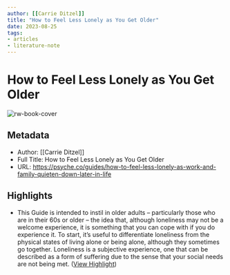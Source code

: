 ```yaml
---
author: [[Carrie Ditzel]]
title: "How to Feel Less Lonely as You Get Older"
date: 2023-08-25
tags: 
- articles
- literature-note
---
```

# How to Feel Less Lonely as You Get Older

![rw-book-cover](https://epsilon.aeon.co/images/3b109c44-3de0-4167-8ba4-fd51b70d48e0/1500x1500.jpg)

## Metadata
- Author: [[Carrie Ditzel]]
- Full Title: How to Feel Less Lonely as You Get Older
- URL: https://psyche.co/guides/how-to-feel-less-lonely-as-work-and-family-quieten-down-later-in-life

## Highlights
- This Guide is intended to instil in older adults – particularly those who are in their 60s or older – the idea that, although loneliness may not be a welcome experience, it is something that you can cope with if you do experience it. To start, it’s useful to differentiate loneliness from the physical states of living alone or being alone, although they sometimes go together. Loneliness is a subjective experience, one that can be described as a form of suffering due to the sense that your social needs are not being met. ([View Highlight](https://read.readwise.io/read/01gzvxk79xgzf2y95zgszfg45j))

